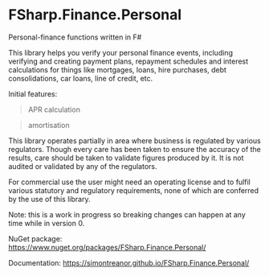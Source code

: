 # FSharp.Finance.Personal

Personal-finance functions written in F#

This library helps you verify your personal finance events, including verifying and creating payment plans, repayment schedules 
and interest calculations for things like mortgages, loans, hire purchases, debt consolidations, car loans, line of credit, etc. 

Initial features:

> APR calculation

> amortisation

This library operates partially in area where business is regulated by various regulators.
Though every care has been taken to ensure the accuracy of the results, care should be taken to validate figures produced by it.
It is not audited or validated by any of the regulators.

For commercial use the user might need an operating license and to fulfil various statutory and regulatory requirements,
none of which are conferred by the use of this library.

Note: this is a work in progress so breaking changes can happen at any time while in version 0.

NuGet package: https://www.nuget.org/packages/FSharp.Finance.Personal/

Documentation: https://simontreanor.github.io/FSharp.Finance.Personal/
